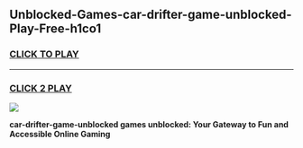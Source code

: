 
## Unblocked-Games-car-drifter-game-unblocked-Play-Free-h1co1
<h3>
<a href="https://premium76.site?title=car-drifter-game-unblocked&ref=18A1">CLICK TO PLAY</a></h3>
<hr>

<h3>
<a href="https://premium76.site?title=car-drifter-game-unblocked&ref=18A1">CLICK 2 PLAY</a>
  
</h3>

<a href="https://premium76.site?title=car-drifter-game-unblocked&ref=18A1"><img src="https://clearcache.store/games.png"></a>


**car-drifter-game-unblocked games unblocked: Your Gateway to Fun and Accessible Online Gaming**
